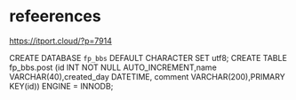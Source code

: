 # refeerences
https://itport.cloud/?p=7914

CREATE DATABASE `fp_bbs` DEFAULT CHARACTER SET utf8;
CREATE TABLE fp_bbs.post (id INT NOT NULL AUTO_INCREMENT,name VARCHAR(40),created_day DATETIME, comment VARCHAR(200),PRIMARY KEY(id)) ENGINE = INNODB;
